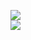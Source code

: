 [![](https://img.shields.io/badge/Made%20With-Github%20Spray-lightgrey.svg?style=for-the-badge&logo=github)](https://github.com/Annihil/github-spray#9855)  
[![](https://i.imgur.com/2DrTn0Z.gif)](https://github.com/Annihil/github-spray)